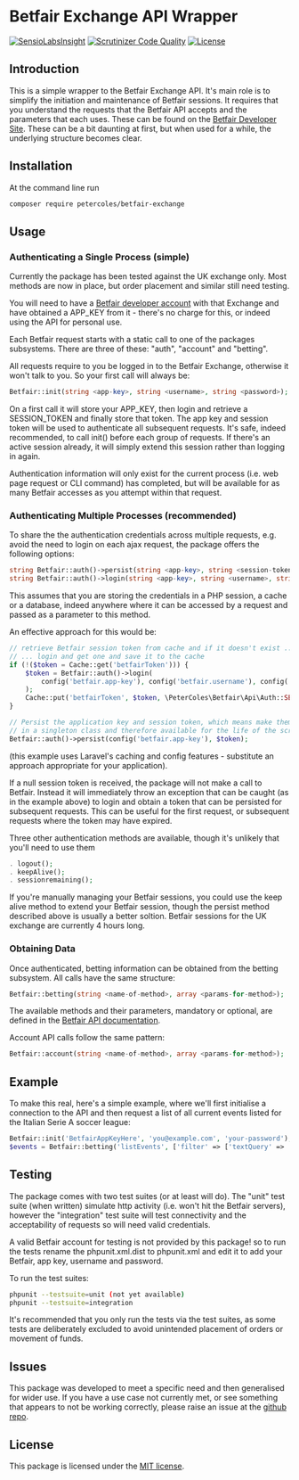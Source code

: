 # Betfair Exchange API Wrapper

[![SensioLabsInsight](https://insight.sensiolabs.com/projects/1b24740e-5b91-467e-8d44-3a2c158fafaa/mini.png)](https://insight.sensiolabs.com/projects/1b24740e-5b91-467e-8d44-3a2c158fafaa)
[![Scrutinizer Code Quality](https://scrutinizer-ci.com/g/petercoles/Betfair-Exchange/badges/quality-score.png?b=master)](https://scrutinizer-ci.com/g/petercoles/Betfair-Exchange/?branch=master)
[![License](http://img.shields.io/:license-mit-blue.svg)](http://doge.mit-license.org)

## Introduction

This is a simple wrapper to the Betfair Exchange API. It's main role is to simplify the initiation and maintenance of Betfair sessions. It requires that you understand the requests that the Betfair API accepts and the parameters that each uses. These can be found on the [Betfair Developer Site](http://docs.developer.betfair.com/docs). These can be a bit daunting at first, but when used for a while, the underlying structure becomes clear.

## Installation

At the command line run

``` bash
composer require petercoles/betfair-exchange
```

## Usage

### Authenticating a Single Process (simple)

Currently the package has been tested against the UK exchange only. Most methods are now in place, but order placement and similar still need testing.

You will need to have a [Betfair developer account](https://developer.betfair.com/) with that Exchange and have obtained a APP_KEY from it - there's no charge for this, or indeed using the API for personal use.

Each Betfair request starts with a static call to one of the packages subsystems. There are three of these:  "auth", "account" and "betting".

All requests require to you be logged in to the Betfair Exchange, otherwise it won't talk to you. So your first call will always be:

``` php
Betfair::init(string <app-key>, string <username>, string <password>);
```

On a first call it will store your APP_KEY, then login and retrieve a SESSION_TOKEN and finally store that token. The app key and session token will be used to authenticate all subsequent requests. It's safe, indeed recommended, to call init() before each group of requests. If there's an active session already, it will simply extend this session rather than logging in again.

Authentication information will only exist for the current process (i.e. web page request or CLI command) has completed, but will be available for as many Betfair accesses as you attempt within that request.

### Authenticating Multiple Processes (recommended)

To share the the authentication credentials across multiple requests, e.g. avoid the need to login on each ajax request, the package offers the following options:

``` php
string Betfair::auth()->persist(string <app-key>, string <session-token>);
string Betfair::auth()->login(string <app-key>, string <username>, string <password>);
```

This assumes that you are storing the credentials in a PHP session, a cache or a database, indeed anywhere where it can be accessed by a request and passed as a parameter to this method.

An effective approach for this would be:

``` php
// retrieve Betfair session token from cache and if it doesn't exist ...
// ... login and get one and save it to the cache
if (!($token = Cache::get('betfairToken'))) {
    $token = Betfair::auth()->login(
        config('betfair.app-key'), config('betfair.username'), config('betfair.password')
    );
    Cache::put('betfairToken', $token, \PeterColes\Betfair\Api\Auth::SESSION_LENGTH);
}

// Persist the application key and session token, which means make them class variables
// in a singleton class and therefore available for the life of the script.
Betfair::auth()->persist(config('betfair.app-key'), $token);
```

(this example uses Laravel's caching and config features - substitute an approach appropriate for your application).

If a null session token is received, the package will not make a call to Betfair. Instead it will immediately throw an exception that can be caught (as in the example above) to login and obtain a token that can be persisted for subsequent requests. This can be useful for the first request, or subsequent requests where the token may have expired.

Three other authentication methods are available, though it's unlikely that you'll need to use them

``` php
. logout();
. keepAlive();
. sessionremaining();
```

If you're manually managing your Betfair sessions, you could use the keep alive method to extend your Betfair session, though the persist method described above is usually a better soltion. Betfair sessions for the UK exchange are currently 4 hours long.

### Obtaining Data

Once authenticated, betting information can be obtained from the betting subsystem. All calls have the same structure:

``` php
Betfair::betting(string <name-of-method>, array <params-for-method>);
```

The available methods and their parameters, mandatory or optional, are defined in the [Betfair API documentation](https://developer.betfair.com/exchange-api/).

Account API calls follow the same pattern:

``` php
Betfair::account(string <name-of-method>, array <params-for-method>);
```

## Example

To make this real, here's a simple example, where we'll first initialise a connection to the API and then request a list of all current events listed for the Italian Serie A soccer league:

``` php
Betfair::init('BetfairAppKeyHere', 'you@example.com', 'your-password');
$events = Betfair::betting('listEvents', ['filter' => ['textQuery' => 'Serie A']]);
```

## Testing

The package comes with two test suites (or at least will do). The "unit" test suite (when written) simulate http activity (i.e. won't hit the Betfair servers), however the "integration" test suite will test connectivity and the acceptability of requests so will need valid credentials.

A valid Betfair account for testing is not provided by this package! so to run the tests rename the phpunit.xml.dist to phpunit.xml and edit it to add your Betfair, app key, username and password.

To run the test suites:

``` bash
phpunit --testsuite=unit (not yet available)
phpunit --testsuite=integration
```

It's recommended that you only run the tests via the test suites, as some tests are deliberately excluded to avoid unintended placement of orders or movement of funds.

## Issues

This package was developed to meet a specific need and then generalised for wider use. If you have a use case not currently met, or see something that appears to not be working correctly, please raise an issue at the [github repo](https://github.com/ivanshaba/).

## License

This package is licensed under the [MIT license](http://opensource.org/licenses/MIT).
